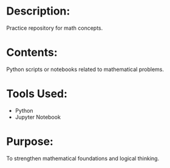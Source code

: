 # Description:

Practice repository for math concepts.

# Contents:

Python scripts or notebooks related to mathematical problems.

# Tools Used:

- Python
- Jupyter Notebook
  
# Purpose:

To strengthen mathematical foundations and logical thinking.

